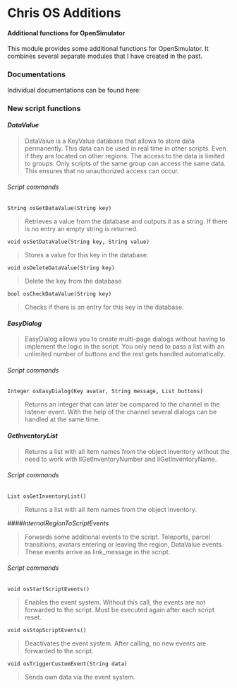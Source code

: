 # Chris OS Additions
#### Additional functions for OpenSimulator

This module provides some additional functions for OpenSimulator.
It combines several separate modules that I have created in the past. 

### Documentations
Individual documentations can be found here:

### New script functions

#### *DataValue*
> DataValue is a KeyValue database that allows to store data permanently. This data can be used in real time in other scripts. Even if they are located on other regions. The access to the data is limited to groups. Only scripts of the same group can access the same data. This ensures that no unauthorized access can occur.

###### Script commands
`String osGetDataValue(String key)`
> Retrieves a value from the database and outputs it as a string. If there is no entry an empty string is returned.

`void osSetDataValue(String key, String value)`
> Stores a value for this key in the database.

`void osDeleteDataValue(String key)`
> Delete the key from the database

`bool osCheckDataValue(String key)`
> Checks if there is an entry for this key in the database.

#### *EasyDialog*
> EasyDialog allows you to create multi-page dialogs without having to implement the logic in the script. You only need to pass a list with an unlimited number of buttons and the rest gets handled automatically.

###### Script commands
`Integer osEasyDialog(Key avatar, String message, List buttons)`
> Returns an integer that can later be compared to the channel in the listener event. With the help of the channel several dialogs can be handled at the same time.

#### *GetInventoryList*
> Returns a list with all item names from the object inventory without the need to work with llGetInventoryNumber and llGetInventoryName.

###### Script commands
`List osGetInventoryList()`
> Returns a list with all item names from the object inventory.

####*InternalRegionToScriptEvents*
> Forwards some additional events to the script. Teleports, parcel transitions, avatars entering or leaving the region, DataValue events. These events arrive as link_message in the script.

###### Script commands
`void osStartScriptEvents()`
> Enables the event system. Without this call, the events are not forwarded to the script. Must be executed again after each script reset.

`void osStopScriptEvents()`
> Deactivates the event system. After calling, no new events are forwarded to the script.

`void osTriggerCustomEvent(String data)`
> Sends own data via the event system.


